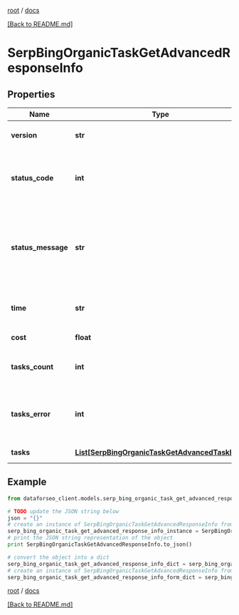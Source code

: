 [root](./../ "root") / [docs](./ "docs")

[[Back to README.md]](./../README.md "[Back to README.md]")

# SerpBingOrganicTaskGetAdvancedResponseInfo

## Properties

Name | Type | Description | Notes
------------ | ------------- | ------------- | -------------
**version** | **str** | the current version of the API | [optional]
**status_code** | **int** | general status code you can find the full list of the response codes here | [optional]
**status_message** | **str** | general informational message you can find the full list of general informational messages here | [optional]
**time** | **str** | total execution time, seconds | [optional]
**cost** | **float** | total tasks cost, USD | [optional]
**tasks_count** | **int** | the number of tasks in the tasks array | [optional]
**tasks_error** | **int** | the number of tasks in the tasks array returned with an error | [optional]
**tasks** | [**List[SerpBingOrganicTaskGetAdvancedTaskInfo]**](SerpBingOrganicTaskGetAdvancedTaskInfo.md) | array of tasks | [optional]

## Example

```python
from dataforseo_client.models.serp_bing_organic_task_get_advanced_response_info import SerpBingOrganicTaskGetAdvancedResponseInfo

# TODO update the JSON string below
json = "{}"
# create an instance of SerpBingOrganicTaskGetAdvancedResponseInfo from a JSON string
serp_bing_organic_task_get_advanced_response_info_instance = SerpBingOrganicTaskGetAdvancedResponseInfo.from_json(json)
# print the JSON string representation of the object
print SerpBingOrganicTaskGetAdvancedResponseInfo.to_json()

# convert the object into a dict
serp_bing_organic_task_get_advanced_response_info_dict = serp_bing_organic_task_get_advanced_response_info_instance.to_dict()
# create an instance of SerpBingOrganicTaskGetAdvancedResponseInfo from a dict
serp_bing_organic_task_get_advanced_response_info_form_dict = serp_bing_organic_task_get_advanced_response_info.from_dict(serp_bing_organic_task_get_advanced_response_info_dict)
```

  

[root](./../ "root") / [docs](./ "docs")

[[Back to README.md]](./../README.md "[Back to README.md]")